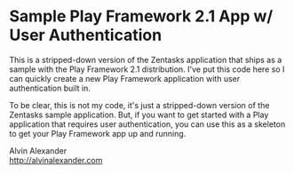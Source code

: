 
Sample Play Framework 2.1 App w/ User Authentication
====================================================

This is a stripped-down version of the Zentasks application that ships as a sample
with the Play Framework 2.1 distribution. I've put this code here so I can quickly
create a new Play Framework application with user authentication built in.

To be clear, this is not my code, it's just a stripped-down version of the
Zentasks sample application. But, if you want to get started with a Play application
that requires user authentication, you can use this as a skeleton to get your
Play Framework app up and running.

Alvin Alexander  
http://alvinalexander.com
